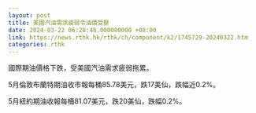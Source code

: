 ```yaml
---
layout: post
title: 美國汽油需求疲弱令油價受壓
date: 2024-03-22 06:28:48.000000000 +08:00
link: https://news.rthk.hk/rthk/ch/component/k2/1745729-20240322.htm
categories: rthk
---
```


國際期油價格下跌，受美國汽油需求疲弱拖累。

5月倫敦布蘭特期油收市報每桶85.78美元，跌17美仙，跌幅近0.2%。

5月紐約期油收報每桶81.07美元，跌20美仙，跌幅0.2%。
